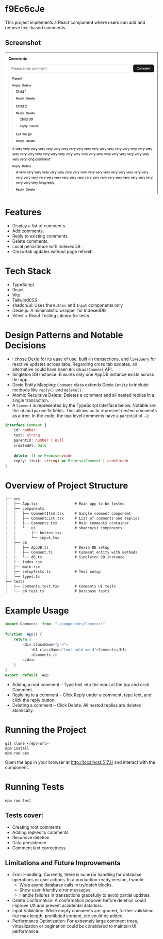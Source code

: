 
# f9Ec6cJe
This project implements a React component where users can add and remove text-based comments.

## Screenshot
![Comments App Screenshot](./screenshot.png)

# Features
- Display a list of comments.
- Add comments.
- Reply to existing comments.
- Delete comments.
- Local persistence with IndexedDB.
- Cross-tab updates without page refresh.

# Tech Stack
- TypeScript
- React
- Vite
- TailwindCSS
- shadcn/ui: Uses the `Button` and `Input` components only
- Dexie.js: A minimalistic wrapper for IndexedDB
- Vitest + React Testing Library for tests

# Design Patterns and Notable Decisions
- I chose Dexie for its ease of use, built-in transactions, and `liveQuery` for reactive updates across tabs. Regarding cross tab updates, an alternative could have been `BroadcastChannel` API.
- Singleton DB Instance: Ensures only one AppDB instance exists across the app.
- Dexie Entity Mapping: `Comment` class extends Dexie `Entity` to include methods like `reply()` and `delete()`.
- Atomic Recursive Delete: Deletes a comment and all nested replies in a single transaction.
- A `Comment` is represented by the TypeScript interface below. Notable are the `id` and `parentId` fields. This allows us to represent nested comments as a tree. In the code, the top-level comments have a `parentId` of `-1`: 
```typescript
interface Comment {
	id: number
	text: string
	parentId: number | null
	createdAt: Date

	delete: () => Promise<void>
	reply: (text: string) => Promise<Comment | undefined>
}
```

# Overview of Project Structure
```
├── src
│   ├── App.tsx                 # Main app to be tested
│   ├── components
│   │   ├── CommentItem.tsx     # Single comment component
│   │   ├── CommentList.tsx     # List of comments and replies
│   │   ├── Comments.tsx        # Main comments container
│   │   └── ui                  # shadcn/ui components
│   │       ├── button.tsx
│   │       └── input.tsx
│   ├── db
│   │   ├── AppDB.ts            # Dexie DB setup
│   │   ├── Comment.ts          # Comment entity with methods
│   │   └── db.ts               # Singleton DB instance
│   ├── index.css
│   ├── main.tsx
│   ├── setupTests.ts           # Test setup
│   └── types.ts
├── tests
│   ├── Comments.test.tsx       # Comments UI tests
│   └── db.test.ts              # Database tests
 ```

# Example Usage
```typescript
import Comments  from  "./components/Comments"

function  App() {
	return (
		<div className="p-4">
			<h1 className="font-bold mb-4">Comments</h1>
			<Comments />
		</div>
	)
}
export  default  App
```
 - Adding a root comment – Type text into the input at the top and click Comment.
 - Replying to a comment – Click Reply under a comment, type text, and click the reply button.
 - Deleting a comment – Click Delete. All nested replies are deleted atomically.

# Running the Project
```
git clone <repo-url>
npm install
npm run dev
```
Open the app in your browser at [http://localhost:5173/](http://localhost:5173/) and interact with the component.

# Running Tests
```
npm run test
```

## Tests cover:
- Creating root comments
- Adding replies to comments
- Recursive deletion
- Data persistence
- Comment text correctness

## Limitations and Future Improvements
- Error Handling: Currently, there is no error handling for database operations or user actions. In a production-ready version, I would:
	- Wrap async database calls in try/catch blocks.
	- Show user-friendly error messages.
	- Handle failures in transactions gracefully to avoid partial updates.
- Delete Confirmation: A confirmation popover before deletion could improve UX and prevent accidental data loss.
- Input Validation: While empty comments are ignored, further validation like max length, prohibited content, etc could be added.
- Performance Optimization: For extremely large comment trees, virtualization or pagination could be considered to maintain UI performance.
